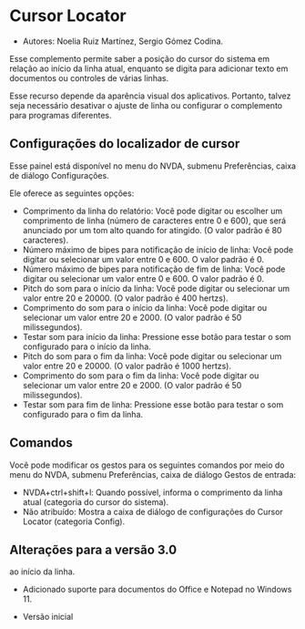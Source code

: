 # Cursor Locator #

* Autores: Noelia Ruiz Martínez, Sergio Gómez Codina.

Esse complemento permite saber a posição do cursor do sistema em relação ao
início da linha atual, enquanto se digita para adicionar texto em documentos
ou controles de várias linhas.

Esse recurso depende da aparência visual dos aplicativos. Portanto, talvez
seja necessário desativar o ajuste de linha ou configurar o complemento para
programas diferentes.

## Configurações do localizador de cursor ##

Esse painel está disponível no menu do NVDA, submenu Preferências, caixa de
diálogo Configurações.

Ele oferece as seguintes opções:

* Comprimento da linha do relatório: Você pode digitar ou escolher um
  comprimento de linha (número de caracteres entre 0 e 600), que será
  anunciado por um tom alto quando for atingido. (O valor padrão é 80
  caracteres).
* Número máximo de bipes para notificação de início de linha: Você pode
  digitar ou selecionar um valor entre 0 e 600. O valor padrão é 0.
* Número máximo de bipes para notificação de fim de linha: Você pode digitar
  ou selecionar um valor entre 0 e 600. O valor padrão é 0.
* Pitch do som para o início da linha: Você pode digitar ou selecionar um
  valor entre 20 e 20000. (O valor padrão é 400 hertzs).
* Comprimento do som para o início da linha: Você pode digitar ou selecionar
  um valor entre 20 e 2000. (O valor padrão é 50 milissegundos).
* Testar som para início da linha: Pressione esse botão para testar o som
  configurado para o início da linha.
* Pitch do som para o fim da linha: Você pode digitar ou selecionar um valor
  entre 20 e 20000. (O valor padrão é 1000 hertzs).
* Comprimento do som para o fim da linha: Você pode digitar ou selecionar um
  valor entre 20 e 2000. (O valor padrão é 50 milissegundos).
* Testar som para fim de linha: Pressione esse botão para testar o som
  configurado para o fim da linha.

## Comandos ##

Você pode modificar os gestos para os seguintes comandos por meio do menu do
NVDA, submenu Preferências, caixa de diálogo Gestos de entrada:

* NVDA+ctrl+shift+l: Quando possível, informa o comprimento da linha atual
  (categoria do cursor do sistema).
* Não atribuído: Mostra a caixa de diálogo de configurações do Cursor
  Locator (categoria Config).

## Alterações para a versão 3.0 ##

  ao início da linha.
* Adicionado suporte para documentos do Office e Notepad no Windows 11.

* Versão inicial

